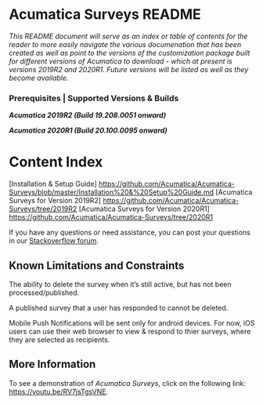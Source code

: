 # Acumatica Surveys README

*This README document will serve as an index or table of contents for the reader to more easily navigate the various documenation that has been created as well as point to the versions of the customization package built for different versions of Acumatica to download - which at present is versions 2019R2 and 2020R1.  Future versions will be listed as well as they become available.*

### Prerequisites | Supported Versions & Builds ###

***Acumatica 2019R2 (Build 19.208.0051 onward)***

***Acumatica 2020R1 (Build 20.100.0095 onward)***

# Content Index #

[Installation & Setup Guide] https://github.com/Acumatica/Acumatica-Surveys/blob/master/Installation%20&%20Setup%20Guide.md
[Acumatica Surveys for Version 2019R2] https://github.com/Acumatica/Acumatica-Surveys/tree/2019R2
[Acumatica Surveys for Version 2020R1] https://github.com/Acumatica/Acumatica-Surveys/tree/2020R1

If you have any questions or need assistance, you can post your questions in our [Stackoverflow forum](https://stackoverflow.com/questions/tagged/acumatica).

## Known Limitations and Constraints
The ability to delete the survey when it’s still active, but has not been processed/published.

A published survey that a user has responded to cannot be deleted.

Mobile Push Notifications will be sent only for android devices. For now, iOS users can use their web browser to view & respond to thier surveys, where they are selected as recipients.

## More Information
To see a demonstration of *Acumatica Surveys*, click on the following link: https://youtu.be/RV7jsTgsVNE.
